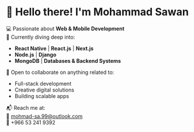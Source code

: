 # 👋 Hello there! I'm Mohammad Sawan

💻 Passionate about **Web & Mobile Development**  
🚀 Currently diving deep into:
- **React Native** | **React.js** | **Next.js**
- **Node.js** | **Django**
- **MongoDB** | **Databases & Backend Systems**

🤝 Open to collaborate on anything related to:
- Full-stack development
- Creative digital solutions
- Building scalable apps

📬 Reach me at:  
📧 mohmad-sa.99@outlook.com  
📱 +966 53 241 9392  

<!---
mohmad-sawan/mohmad-sawan is a ✨ special ✨ repository because its `README.md` (this file) appears on your GitHub profile.
You can click the Preview link to take a look at your changes.
--->
